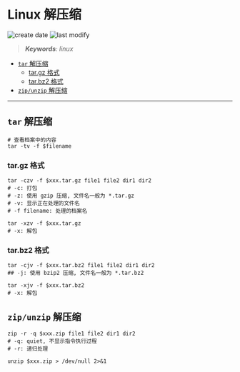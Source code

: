 Linux 解压缩
===
<!--START_SECTION:badge-->

![create date](https://img.shields.io/static/v1?label=create%20date&message=2022-06-xx&label_color=gray&color=lightsteelblue&style=flat-square)
![last modify](https://img.shields.io/static/v1?label=last%20modify&message=2025-08-03%2022%3A42%3A16&label_color=gray&color=thistle&style=flat-square)

<!--END_SECTION:badge-->
<!--info
top: false
draft: false
hidden: false
tag: [linux]
-->

> ***Keywords**: linux*

<!--START_SECTION:paper_title-->
<!--END_SECTION:paper_title-->

<!--START_SECTION:toc-->
- [`tar` 解压缩](#tar-解压缩)
    - [tar.gz 格式](#targz-格式)
    - [tar.bz2 格式](#tarbz2-格式)
- [`zip/unzip` 解压缩](#zipunzip-解压缩)
<!--END_SECTION:toc-->

---

## `tar` 解压缩

```shell
# 查看档案中的内容
tar -tv -f $filename
```

### tar.gz 格式

```shell
tar -czv -f $xxx.tar.gz file1 file2 dir1 dir2
# -c: 打包
# -z: 使用 gzip 压缩, 文件名一般为 *.tar.gz
# -v: 显示正在处理的文件名
# -f filename: 处理的档案名

tar -xzv -f $xxx.tar.gz
# -x: 解包
```

### tar.bz2 格式

```shell
tar -cjv -f $xxx.tar.bz2 file1 file2 dir1 dir2
## -j: 使用 bzip2 压缩, 文件名一般为 *.tar.bz2

tar -xjv -f $xxx.tar.bz2
# -x: 解包
```

## `zip/unzip` 解压缩

```shell
zip -r -q $xxx.zip file1 file2 dir1 dir2
# -q: quiet, 不显示指令执行过程
# -r: 递归处理

unzip $xxx.zip > /dev/null 2>&1
```